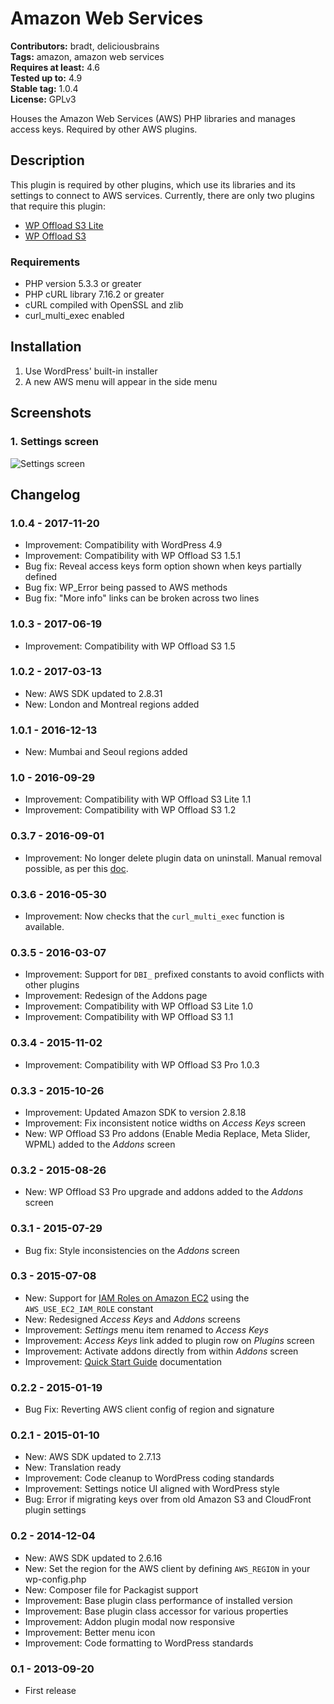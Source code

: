 # Amazon Web Services #
**Contributors:** bradt, deliciousbrains  
**Tags:** amazon, amazon web services  
**Requires at least:** 4.6  
**Tested up to:** 4.9  
**Stable tag:** 1.0.4  
**License:** GPLv3  

Houses the Amazon Web Services (AWS) PHP libraries and manages access keys. Required by other AWS plugins.

## Description ##

This plugin is required by other plugins, which use its libraries and its settings to connect to AWS services. Currently, there are only two plugins that require this plugin:

* [WP Offload S3 Lite](http://wordpress.org/plugins/amazon-s3-and-cloudfront/)
* [WP Offload S3](https://deliciousbrains.com/wp-offload-s3/?utm_campaign=WP%2BOffload%2BS3&utm_source=wordpress.org&utm_medium=free%2Bplugin%2Blisting&utm_content=AWS)

### Requirements ###

* PHP version 5.3.3 or greater
* PHP cURL library 7.16.2 or greater
* cURL compiled with OpenSSL and zlib
* curl_multi_exec enabled

## Installation ##

1. Use WordPress' built-in installer
2. A new AWS menu will appear in the side menu

## Screenshots ##

### 1. Settings screen ###
![Settings screen](https://raw.githubusercontent.com/deliciousbrains/wp-amazon-web-services/assets/screenshot-1.png)


## Changelog ##

### 1.0.4 - 2017-11-20 ###
* Improvement: Compatibility with WordPress 4.9
* Improvement: Compatibility with WP Offload S3 1.5.1
* Bug fix: Reveal access keys form option shown when keys partially defined
* Bug fix: WP_Error being passed to AWS methods
* Bug fix: "More info" links can be broken across two lines

### 1.0.3 - 2017-06-19 ###
* Improvement: Compatibility with WP Offload S3 1.5

### 1.0.2 - 2017-03-13 ###
* New: AWS SDK updated to 2.8.31
* New: London and Montreal regions added

### 1.0.1 - 2016-12-13 ###
* New: Mumbai and Seoul regions added

### 1.0 - 2016-09-29 ###
* Improvement: Compatibility with WP Offload S3 Lite 1.1
* Improvement: Compatibility with WP Offload S3 1.2

### 0.3.7 - 2016-09-01 ###
* Improvement: No longer delete plugin data on uninstall. Manual removal possible, as per this [doc](https://deliciousbrains.com/wp-offload-s3/doc/uninstall/?utm_campaign=changelogs&utm_source=wordpress.org&utm_medium=free%2Bplugin%2Blisting&utm_content=AWS).

### 0.3.6 - 2016-05-30 ###
* Improvement: Now checks that the `curl_multi_exec` function is available.

### 0.3.5 - 2016-03-07 ###
* Improvement: Support for `DBI_` prefixed constants to avoid conflicts with other plugins
* Improvement: Redesign of the Addons page
* Improvement: Compatibility with WP Offload S3 Lite 1.0
* Improvement: Compatibility with WP Offload S3 1.1

### 0.3.4 - 2015-11-02 ###
* Improvement: Compatibility with WP Offload S3 Pro 1.0.3

### 0.3.3 - 2015-10-26 ###
* Improvement: Updated Amazon SDK to version 2.8.18
* Improvement: Fix inconsistent notice widths on _Access Keys_ screen
* New: WP Offload S3 Pro addons (Enable Media Replace, Meta Slider, WPML) added to the _Addons_ screen

### 0.3.2 - 2015-08-26 ###
* New: WP Offload S3 Pro upgrade and addons added to the _Addons_ screen

### 0.3.1 - 2015-07-29 ###
* Bug fix: Style inconsistencies on the _Addons_ screen

### 0.3 - 2015-07-08 ###
* New: Support for [IAM Roles on Amazon EC2](https://deliciousbrains.com/wp-offload-s3/doc/iam-roles/?utm_campaign=changelogs&utm_source=wordpress.org&utm_medium=free%2Bplugin%2Blisting&utm_content=AWS) using the `AWS_USE_EC2_IAM_ROLE` constant
* New: Redesigned _Access Keys_ and _Addons_ screens
* Improvement: _Settings_ menu item renamed to _Access Keys_
* Improvement: _Access Keys_ link added to plugin row on _Plugins_ screen
* Improvement: Activate addons directly from within _Addons_ screen
* Improvement: [Quick Start Guide](https://deliciousbrains.com/wp-offload-s3/doc/quick-start-guide/?utm_campaign=changelogs&utm_source=wordpress.org&utm_medium=free%2Bplugin%2Blisting&utm_content=AWS) documentation

### 0.2.2 - 2015-01-19 ###
* Bug Fix: Reverting AWS client config of region and signature

### 0.2.1 - 2015-01-10 ###
* New: AWS SDK updated to 2.7.13
* New: Translation ready
* Improvement: Code cleanup to WordPress coding standards
* Improvement: Settings notice UI aligned with WordPress style
* Bug: Error if migrating keys over from old Amazon S3 and CloudFront plugin settings

### 0.2 - 2014-12-04 ###
* New: AWS SDK updated to 2.6.16
* New: Set the region for the AWS client by defining `AWS_REGION` in your wp-config.php
* New: Composer file for Packagist support
* Improvement: Base plugin class performance of installed version
* Improvement: Base plugin class accessor for various properties
* Improvement: Addon plugin modal now responsive
* Improvement: Better menu icon
* Improvement: Code formatting to WordPress standards

### 0.1 - 2013-09-20 ###
* First release
